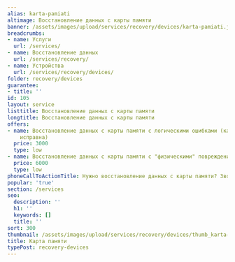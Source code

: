 ```yaml
---
alias: karta-pamiati
altimage: Восстановление данных с карты памяти
banner: /assets/images/upload/services/recovery/devices/karta-pamiati.jpg
breadcrumbs:
- name: Услуги
  url: /services/
- name: Восстановление данных
  url: /services/recovery/
- name: Устройства
  url: /services/recovery/devices/
folder: recovery/devices
guarantee:
- title: ''
id: 105
layout: service
listtitle: Восстановление данных с карты памяти
longtitle: Восстановление данных с карты памяти
offers:
- name: Восстановление данных с карты памяти с логическими ошибками (карта физически
    исправна)
  price: 3000
  type: low
- name: Восстановление данных с карты памяти с "физическими" повреждениями
  price: 6000
  type: low
phoneCallToActionTitle: Нужно восстановление данных с карты памяти? Звоните!
popular: 'true'
section: /services
seo:
  description: ''
  h1: ''
  keywords: []
  title: ''
sort: 300
thumbnail: /assets/images/upload/services/recovery/devices/thumb_karta-pamiati.jpg
title: Карта памяти
typePost: recovery-devices
---
```

